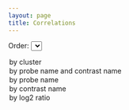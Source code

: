 ```yaml
---
layout: page
title: Correlations
---
```


<meta charset="utf-8">

<style>
  /* disable text selection */
  svg *::selection {
     background : transparent;
  }
  
  svg *::-moz-selection {
     background:transparent;
  } 
  
  svg *::-webkit-selection {
     background:transparent;
  }
  rect.selection {
    stroke          : #333;
    stroke-dasharray: 4px;
    stroke-opacity  : 0.5;
    fill            : transparent;
  }
  
  rect.cell-border {
    stroke: #eee;
    stroke-width:0.3px;   
  }
  
  rect.cell-selected {
    stroke: rgb(51,102,153);
    stroke-width:0.5px;   
  }
  
  rect.cell-hover {
    stroke: #F00;
    stroke-width:0.3px;   
  }
  
  text.mono {
    font-size: 9pt;
    font-family: Consolas, courier;
    fill: #aaa;
  }
  
  text.text-selected {
    fill: #000;
  }
  
  text.text-highlight {
    fill: #c00;
  }
  text.text-hover {
    fill: #00C;
  }
  #tooltip {
    position: absolute;
    width: 200px;
    height: auto;
    padding: 10px;
    background-color: white;
    -webkit-border-radius: 10px;
    -moz-border-radius: 10px;
    border-radius: 10px;
    -webkit-box-shadow: 4px 4px 10px rgba(0, 0, 0, 0.4);
    -moz-box-shadow: 4px 4px 10px rgba(0, 0, 0, 0.4);
    box-shadow: 4px 4px 10px rgba(0, 0, 0, 0.4);
    pointer-events: none;
  }
  
  #tooltip.hidden {
    display: none;
  }
  
  #tooltip p {
    margin: 0;
    font-family: sans-serif;
    font-size: 12px;
    line-height: 20px;
  }
</style>
</head>

<div id="tooltip" class="hidden">
  <p><span id="value"></p>
</div>

<script src="http://d3js.org/d3.v3.min.js"></script>
Order: 
  <select id="order">
  <option value="hclust">by cluster</option>
  <option value="probecontrast">by probe name and contrast name</option>
  <option value="probe">by probe name</option>
  <option value="contrast">by contrast name</option>
  <option value="custom">by log2 ratio</option>
  </select>
  </select>
<div id="chart" style='overflow:auto; width:960px; height:480px;'></div>

<script type="text/javascript">
var margin = { top: 150, right: 10, bottom: 50, left: 100 },
  cellSize=12;
  col_number=60;
  row_number=50;
  width = cellSize*col_number, // - margin.left - margin.right,
  height = cellSize*row_number , // - margin.top - margin.bottom,
  //gridSize = Math.floor(width / 24),
  legendElementWidth = cellSize*2.5,
  colorBuckets = 21,
  colors = ['#005824','#1A693B','#347B53','#4F8D6B','#699F83','#83B09B','#9EC2B3','#B8D4CB','#D2E6E3','#EDF8FB','#FFFFFF','#F1EEF6','#E6D3E1','#DBB9CD','#D19EB9','#C684A4','#BB6990','#B14F7C','#A63467','#9B1A53','#91003F'];
  hcrow = [49,11,30,4,18,6,12,20,19,33,32,26,44,35,38,3,23,41,22,10,2,15,16,36,8,25,29,7,27,34,48,31,45,43,14,9,39,1,37,47,42,21,40,5,28,46,50,17,24,13], // change to gene name or probe id
  hccol = [6,5,41,12,42,21,58,56,14,16,43,15,17,46,47,48,54,49,37,38,25,22,7,8,2,45,9,20,24,44,23,19,13,40,11,1,39,53,10,52,3,26,27,60,50,51,59,18,31,32,30,4,55,28,29,57,36,34,33,35], // change to gene name or probe id
  rowLabel = ['1759080_s_at','1759302_s_at','1759502_s_at','1759540_s_at','1759781_s_at','1759828_s_at','1759829_s_at','1759906_s_at','1760088_s_at','1760164_s_at','1760453_s_at','1760516_s_at','1760594_s_at','1760894_s_at','1760951_s_at','1761030_s_at','1761128_at','1761145_s_at','1761160_s_at','1761189_s_at','1761222_s_at','1761245_s_at','1761277_s_at','1761434_s_at','1761553_s_at','1761620_s_at','1761873_s_at','1761884_s_at','1761944_s_at','1762105_s_at','1762118_s_at','1762151_s_at','1762388_s_at','1762401_s_at','1762633_s_at','1762701_s_at','1762787_s_at','1762819_s_at','1762880_s_at','1762945_s_at','1762983_s_at','1763132_s_at','1763138_s_at','1763146_s_at','1763198_s_at','1763383_at','1763410_s_at','1763426_s_at','1763490_s_at','1763491_s_at'], // change to gene name or probe id
  colLabel = ['con1027','con1028','con1029','con103','con1030','con1031','con1032','con1033','con1034','con1035','con1036','con1037','con1038','con1039','con1040','con1041','con108','con109','con110','con111','con112','con125','con126','con127','con128','con129','con130','con131','con132','con133','con134','con135','con136','con137','con138','con139','con14','con15','con150','con151','con152','con153','con16','con17','con174','con184','con185','con186','con187','con188','con189','con191','con192','con193','con194','con199','con2','con200','con201','con21']; // change to contrast name

d3.tsv("/js/correlation/correlatio.tsv",
function(d) {
  return {
    row:   +d.row_idx,
    col:   +d.col_idx,
    value: +d.log2ratio
  };
},
function(error, data) {
  var colorScale = d3.scale.quantile()
      .domain([ -10 , 0, 10])
      .range(colors);
  
  var svg = d3.select("#chart").append("svg")
      .attr("width", width + margin.left + margin.right)
      .attr("height", height + margin.top + margin.bottom)
      .append("g")
      .attr("transform", "translate(" + margin.left + "," + margin.top + ")")
      ;
  var rowSortOrder=false;
  var colSortOrder=false;
  var rowLabels = svg.append("g")
      .selectAll(".rowLabelg")
      .data(rowLabel)
      .enter()
      .append("text")
      .text(function (d) { return d; })
      .attr("x", 0)
      .attr("y", function (d, i) { return hcrow.indexOf(i+1) * cellSize; })
      .style("text-anchor", "end")
      .attr("transform", "translate(-6," + cellSize / 1.5 + ")")
      .attr("class", function (d,i) { return "rowLabel mono r"+i;} ) 
      .on("mouseover", function(d) {d3.select(this).classed("text-hover",true);})
      .on("mouseout" , function(d) {d3.select(this).classed("text-hover",false);})
      .on("click", function(d,i) {rowSortOrder=!rowSortOrder; sortbylabel("r",i,rowSortOrder);d3.select("#order").property("selectedIndex", 4).node().focus();;})
      ;

  var colLabels = svg.append("g")
      .selectAll(".colLabelg")
      .data(colLabel)
      .enter()
      .append("text")
      .text(function (d) { return d; })
      .attr("x", 0)
      .attr("y", function (d, i) { return hccol.indexOf(i+1) * cellSize; })
      .style("text-anchor", "left")
      .attr("transform", "translate("+cellSize/2 + ",-6) rotate (-90)")
      .attr("class",  function (d,i) { return "colLabel mono c"+i;} )
      .on("mouseover", function(d) {d3.select(this).classed("text-hover",true);})
      .on("mouseout" , function(d) {d3.select(this).classed("text-hover",false);})
      .on("click", function(d,i) {colSortOrder=!colSortOrder;  sortbylabel("c",i,colSortOrder);d3.select("#order").property("selectedIndex", 4).node().focus();;})
      ;

  var heatMap = svg.append("g").attr("class","g3")
        .selectAll(".cellg")
        .data(data,function(d){return d.row+":"+d.col;})
        .enter()
        .append("rect")
        .attr("x", function(d) { return hccol.indexOf(d.col) * cellSize; })
        .attr("y", function(d) { return hcrow.indexOf(d.row) * cellSize; })
        .attr("class", function(d){return "cell cell-border cr"+(d.row-1)+" cc"+(d.col-1);})
        .attr("width", cellSize)
        .attr("height", cellSize)
        .style("fill", function(d) { return colorScale(d.value); })
        /* .on("click", function(d) {
               var rowtext=d3.select(".r"+(d.row-1));
               if(rowtext.classed("text-selected")==false){
                   rowtext.classed("text-selected",true);
               }else{
                   rowtext.classed("text-selected",false);
               }
        })*/
        .on("mouseover", function(d){
               //highlight text
               d3.select(this).classed("cell-hover",true);
               d3.selectAll(".rowLabel").classed("text-highlight",function(r,ri){ return ri==(d.row-1);});
               d3.selectAll(".colLabel").classed("text-highlight",function(c,ci){ return ci==(d.col-1);});
        
               //Update the tooltip position and value
               d3.select("#tooltip")
                 .style("left", (d3.event.pageX+10) + "px")
                 .style("top", (d3.event.pageY-10) + "px")
                 .select("#value")
                 .text("lables:"+rowLabel[d.row-1]+","+colLabel[d.col-1]+"\ndata:"+d.value+"\nrow-col-idx:"+d.col+","+d.row+"\ncell-xy "+this.x.baseVal.value+", "+this.y.baseVal.value);  
               //Show the tooltip
               d3.select("#tooltip").classed("hidden", false);
        })
        .on("mouseout", function(){
               d3.select(this).classed("cell-hover",false);
               d3.selectAll(".rowLabel").classed("text-highlight",false);
               d3.selectAll(".colLabel").classed("text-highlight",false);
               d3.select("#tooltip").classed("hidden", true);
        })
        ;

  var legend = svg.selectAll(".legend")
      .data([-10,-9,-8,-7,-6,-5,-4,-3,-2,-1,0,1,2,3,4,5,6,7,8,9,10])
      .enter().append("g")
      .attr("class", "legend");
 
  legend.append("rect")
    .attr("x", function(d, i) { return legendElementWidth * i; })
    .attr("y", height+(cellSize*2))
    .attr("width", legendElementWidth)
    .attr("height", cellSize)
    .style("fill", function(d, i) { return colors[i]; });
 
  legend.append("text")
    .attr("class", "mono")
    .text(function(d) { return d; })
    .attr("width", legendElementWidth)
    .attr("x", function(d, i) { return legendElementWidth * i; })
    .attr("y", height + (cellSize*4));

// Change ordering of cells

  function sortbylabel(rORc,i,sortOrder){
       var t = svg.transition().duration(3000);
       var log2r=[];
       var sorted; // sorted is zero-based index
       d3.selectAll(".c"+rORc+i) 
         .filter(function(ce){
            log2r.push(ce.value);
          })
       ;
       if(rORc=="r"){ // sort log2ratio of a gene
         sorted=d3.range(col_number).sort(function(a,b){ if(sortOrder){ return log2r[b]-log2r[a];}else{ return log2r[a]-log2r[b];}});
         t.selectAll(".cell")
           .attr("x", function(d) { return sorted.indexOf(d.col-1) * cellSize; })
           ;
         t.selectAll(".colLabel")
          .attr("y", function (d, i) { return sorted.indexOf(i) * cellSize; })
         ;
       }else{ // sort log2ratio of a contrast
         sorted=d3.range(row_number).sort(function(a,b){if(sortOrder){ return log2r[b]-log2r[a];}else{ return log2r[a]-log2r[b];}});
         t.selectAll(".cell")
           .attr("y", function(d) { return sorted.indexOf(d.row-1) * cellSize; })
           ;
         t.selectAll(".rowLabel")
          .attr("y", function (d, i) { return sorted.indexOf(i) * cellSize; })
         ;
       }
  }

  d3.select("#order").on("change",function(){
    order(this.value);
  });
  
  function order(value){
   if(value=="hclust"){
    var t = svg.transition().duration(3000);
    t.selectAll(".cell")
      .attr("x", function(d) { return hccol.indexOf(d.col) * cellSize; })
      .attr("y", function(d) { return hcrow.indexOf(d.row) * cellSize; })
      ;

    t.selectAll(".rowLabel")
      .attr("y", function (d, i) { return hcrow.indexOf(i+1) * cellSize; })
      ;

    t.selectAll(".colLabel")
      .attr("y", function (d, i) { return hccol.indexOf(i+1) * cellSize; })
      ;

   }else if (value=="probecontrast"){
    var t = svg.transition().duration(3000);
    t.selectAll(".cell")
      .attr("x", function(d) { return (d.col - 1) * cellSize; })
      .attr("y", function(d) { return (d.row - 1) * cellSize; })
      ;

    t.selectAll(".rowLabel")
      .attr("y", function (d, i) { return i * cellSize; })
      ;

    t.selectAll(".colLabel")
      .attr("y", function (d, i) { return i * cellSize; })
      ;

   }else if (value=="probe"){
    var t = svg.transition().duration(3000);
    t.selectAll(".cell")
      .attr("y", function(d) { return (d.row - 1) * cellSize; })
      ;

    t.selectAll(".rowLabel")
      .attr("y", function (d, i) { return i * cellSize; })
      ;
   }else if (value=="contrast"){
    var t = svg.transition().duration(3000);
    t.selectAll(".cell")
      .attr("x", function(d) { return (d.col - 1) * cellSize; })
      ;
    t.selectAll(".colLabel")
      .attr("y", function (d, i) { return i * cellSize; })
      ;
   }
  }
  // 
  var sa=d3.select(".g3")
      .on("mousedown", function() {
          if( !d3.event.altKey) {
             d3.selectAll(".cell-selected").classed("cell-selected",false);
             d3.selectAll(".rowLabel").classed("text-selected",false);
             d3.selectAll(".colLabel").classed("text-selected",false);
          }
         var p = d3.mouse(this);
         sa.append("rect")
         .attr({
             rx      : 0,
             ry      : 0,
             class   : "selection",
             x       : p[0],
             y       : p[1],
             width   : 1,
             height  : 1
         })
      })
      .on("mousemove", function() {
         var s = sa.select("rect.selection");
      
         if(!s.empty()) {
             var p = d3.mouse(this),
                 d = {
                     x       : parseInt(s.attr("x"), 10),
                     y       : parseInt(s.attr("y"), 10),
                     width   : parseInt(s.attr("width"), 10),
                     height  : parseInt(s.attr("height"), 10)
                 },
                 move = {
                     x : p[0] - d.x,
                     y : p[1] - d.y
                 }
             ;
      
             if(move.x < 1 || (move.x*2<d.width)) {
                 d.x = p[0];
                 d.width -= move.x;
             } else {
                 d.width = move.x;       
             }
      
             if(move.y < 1 || (move.y*2<d.height)) {
                 d.y = p[1];
                 d.height -= move.y;
             } else {
                 d.height = move.y;       
             }
             s.attr(d);
      
                 // deselect all temporary selected state objects
             d3.selectAll('.cell-selection.cell-selected').classed("cell-selected", false);
             d3.selectAll(".text-selection.text-selected").classed("text-selected",false);

             d3.selectAll('.cell').filter(function(cell_d, i) {
                 if(
                     !d3.select(this).classed("cell-selected") && 
                         // inner circle inside selection frame
                     (this.x.baseVal.value)+cellSize >= d.x && (this.x.baseVal.value)<=d.x+d.width && 
                     (this.y.baseVal.value)+cellSize >= d.y && (this.y.baseVal.value)<=d.y+d.height
                 ) {
      
                     d3.select(this)
                     .classed("cell-selection", true)
                     .classed("cell-selected", true);

                     d3.select(".r"+(cell_d.row-1))
                     .classed("text-selection",true)
                     .classed("text-selected",true);

                     d3.select(".c"+(cell_d.col-1))
                     .classed("text-selection",true)
                     .classed("text-selected",true);
                 }
             });
         }
      })
      .on("mouseup", function() {
            // remove selection frame
         sa.selectAll("rect.selection").remove();
      
             // remove temporary selection marker class
         d3.selectAll('.cell-selection').classed("cell-selection", false);
         d3.selectAll(".text-selection").classed("text-selection",false);
      })
      .on("mouseout", function() {
         if(d3.event.relatedTarget.tagName=='html') {
                 // remove selection frame
             sa.selectAll("rect.selection").remove();
                 // remove temporary selection marker class
             d3.selectAll('.cell-selection').classed("cell-selection", false);
             d3.selectAll(".rowLabel").classed("text-selected",false);
             d3.selectAll(".colLabel").classed("text-selected",false);
         }
      })
      ;
});
</script>
